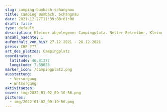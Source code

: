 ```yaml
---
slug: camping-bumbach-schangnau
title: Camping Bumbach, Schangnau
date: 2021-12-27T11:39:08+01:00
draft: false
type: default
description: Kleiner abgelegener Campingplatz. Netter Betreiber. Kleines Skigebiet gleich vor der Türe.
anzahl_naechte: 1
aufenthalt_von_bis: 27.12.2021 - 28.12.2021
preis: CHF ???
art_des_platzes: Campingplatz
coordinates:
  latitude: 46.81377
  longitude: 7.89053
marker_icon: /campingplatz.png
ausstattung:
  - Versorgung
  - Entsorgung
aktivitaeten:
cover: img/2022-01-02_09-10-56.png
pictures:
  - img/2022-01-02_09-10-56.png
---
```

